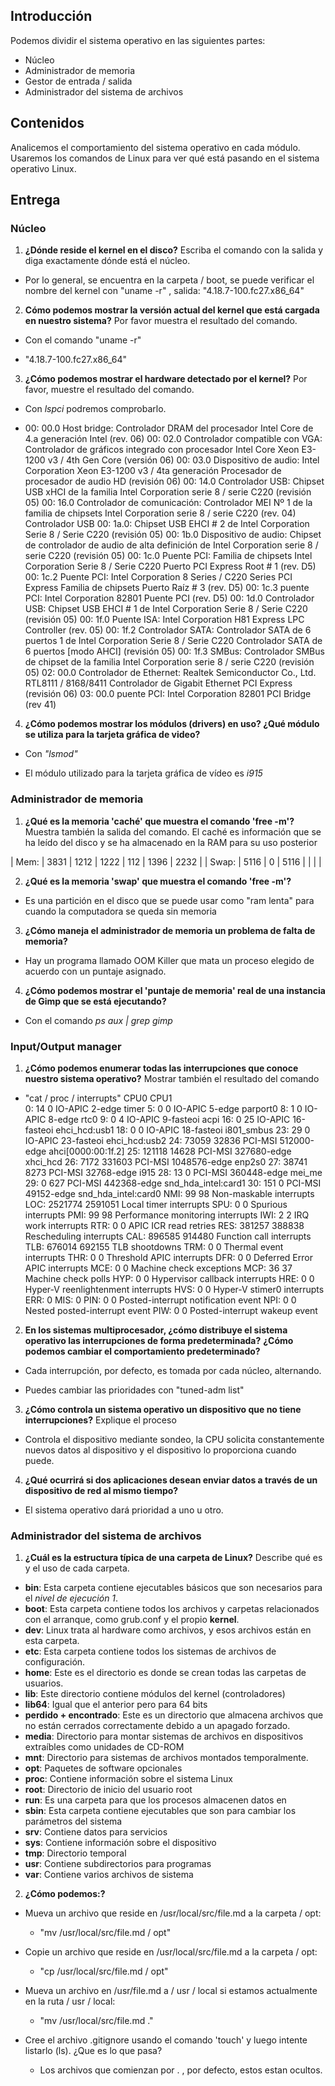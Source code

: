 ## Introducción

Podemos dividir el sistema operativo en las siguientes partes:
- Núcleo
- Administrador de memoria
- Gestor de entrada / salida
- Administrador del sistema de archivos

## Contenidos

Analicemos el comportamiento del sistema operativo en cada módulo. Usaremos los comandos de Linux para ver qué está pasando en el sistema operativo Linux.

## Entrega

### Núcleo

1. **¿Dónde reside el kernel en el disco?** Escriba el comando con la salida y diga exactamente dónde está el núcleo.

- Por lo general, se encuentra en la carpeta / boot, se puede verificar el nombre del kernel con "uname -r" ,
salida: "4.18.7-100.fc27.x86_64"

2. **Cómo podemos mostrar la versión actual del kernel que está cargada en nuestro sistema?** Por favor muestra el resultado del comando.

- Con el comando "uname -r"

- "4.18.7-100.fc27.x86_64"

3. **¿Cómo podemos mostrar el hardware detectado por el kernel?** Por favor, muestre el resultado del comando.

- Con *lspci* podremos comprobarlo.

- 00: 00.0 Host bridge: Controlador DRAM del procesador Intel Core de 4.a generación Intel (rev. 06)
00: 02.0 Controlador compatible con VGA: Controlador de gráficos integrado con procesador Intel Core Xeon E3-1200 v3 / 4th Gen Core (versión 06)
00: 03.0 Dispositivo de audio: Intel Corporation Xeon E3-1200 v3 / 4ta generación Procesador de procesador de audio HD (revisión 06)
00: 14.0 Controlador USB: Chipset USB xHCI de la familia Intel Corporation serie 8 / serie C220 (revisión 05)
00: 16.0 Controlador de comunicación: Controlador MEI Nº 1 de la familia de chipsets Intel Corporation serie 8 / serie C220 (rev. 04)
Controlador USB 00: 1a.0: Chipset USB EHCI # 2 de Intel Corporation Serie 8 / Serie C220 (revisión 05)
00: 1b.0 Dispositivo de audio: Chipset de controlador de audio de alta definición de Intel Corporation serie 8 / serie C220 (revisión 05)
00: 1c.0 Puente PCI: Familia de chipsets Intel Corporation Serie 8 / Serie C220 Puerto PCI Express Root # 1 (rev. D5)
00: 1c.2 Puente PCI: Intel Corporation 8 Series / C220 Series PCI Express Familia de chipsets Puerto Raíz # 3 (rev. D5)
00: 1c.3 puente PCI: Intel Corporation 82801 Puente PCI (rev. D5)
00: 1d.0 Controlador USB: Chipset USB EHCI # 1 de Intel Corporation Serie 8 / Serie C220 (revisión 05)
00: 1f.0 Puente ISA: Intel Corporation H81 Express LPC Controller (rev. 05)
00: 1f.2 Controlador SATA: Controlador SATA de 6 puertos 1 de Intel Corporation Serie 8 / Serie C220 Controlador SATA de 6 puertos [modo AHCI] (revisión 05)
00: 1f.3 SMBus: Controlador SMBus de chipset de la familia Intel Corporation serie 8 / serie C220 (revisión 05)
02: 00.0 Controlador de Ethernet: Realtek Semiconductor Co., Ltd. RTL8111 / 8168/8411 Controlador de Gigabit Ethernet PCI Express (revisión 06)
03: 00.0 puente PCI: Intel Corporation 82801 PCI Bridge (rev 41)


4. **¿Cómo podemos mostrar los módulos (drivers) en uso? ¿Qué módulo se utiliza para la tarjeta gráfica de video?**
- Con *"lsmod"*

- El módulo utilizado para la tarjeta gráfica de vídeo es *i915*

### Administrador de memoria

1. **¿Qué es la memoria 'caché' que muestra el comando 'free -m'?**
Muestra también la salida del comando.
El caché es información que se ha leído del disco y se ha almacenado en la RAM para su uso posterior

| Mem: | 3831 | 1212 | 1222 | 112 | 1396 | 2232 |
| Swap: | 5116 | 0 | 5116 | | | |

2. **¿Qué es la memoria 'swap' que muestra el comando 'free -m'?**
- Es una partición en el disco que se puede usar como "ram lenta" para cuando la computadora se queda sin memoria


3. **¿Cómo maneja el administrador de memoria un problema de falta de memoria?**
- Hay un programa llamado OOM Killer que mata un proceso elegido de acuerdo con un puntaje asignado.

4. **¿Cómo podemos mostrar el 'puntaje de memoria' real de una instancia de Gimp que se está ejecutando?**
- Con el comando *ps aux | grep gimp*


### Input/Output manager

1. **¿Cómo podemos enumerar todas las interrupciones que conoce nuestro sistema operativo?** Mostrar también el resultado del comando

- "cat / proc / interrupts"
        CPU0       CPU1       
  0:         14          0   IO-APIC   2-edge      timer
  5:          0          0   IO-APIC   5-edge      parport0
  8:          1          0   IO-APIC   8-edge      rtc0
  9:          0          4   IO-APIC   9-fasteoi   acpi
 16:          0         25   IO-APIC  16-fasteoi   ehci_hcd:usb1
 18:          0          0   IO-APIC  18-fasteoi   i801_smbus
 23:         29          0   IO-APIC  23-fasteoi   ehci_hcd:usb2
 24:      73059      32836   PCI-MSI 512000-edge      ahci[0000:00:1f.2]
 25:     121118      14628   PCI-MSI 327680-edge      xhci_hcd
 26:       7172     331603   PCI-MSI 1048576-edge      enp2s0
 27:      38741       8273   PCI-MSI 32768-edge      i915
 28:         13          0   PCI-MSI 360448-edge      mei_me
 29:          0        627   PCI-MSI 442368-edge      snd_hda_intel:card1
 30:        151          0   PCI-MSI 49152-edge      snd_hda_intel:card0
NMI:         99         98   Non-maskable interrupts
LOC:    2521774    2591051   Local timer interrupts
SPU:          0          0   Spurious interrupts
PMI:         99         98   Performance monitoring interrupts
IWI:          2          2   IRQ work interrupts
RTR:          0          0   APIC ICR read retries
RES:     381257     388838   Rescheduling interrupts
CAL:     896585     914480   Function call interrupts
TLB:     676014     692155   TLB shootdowns
TRM:          0          0   Thermal event interrupts
THR:          0          0   Threshold APIC interrupts
DFR:          0          0   Deferred Error APIC interrupts
MCE:          0          0   Machine check exceptions
MCP:         36         37   Machine check polls
HYP:          0          0   Hypervisor callback interrupts
HRE:          0          0   Hyper-V reenlightenment interrupts
HVS:          0          0   Hyper-V stimer0 interrupts
ERR:          0
MIS:          0
PIN:          0          0   Posted-interrupt notification event
NPI:          0          0   Nested posted-interrupt event
PIW:          0          0   Posted-interrupt wakeup event


2. **En los sistemas multiprocesador, ¿cómo distribuye el sistema operativo las interrupciones de forma predeterminada?** 
**¿Cómo podemos cambiar el comportamiento predeterminado?**

- Cada interrupción, por defecto, es tomada por cada núcleo, alternando.

- Puedes cambiar las prioridades con "tuned-adm list"

3. **¿Cómo controla un sistema operativo un dispositivo que no tiene interrupciones?** Explique el proceso
- Controla el dispositivo mediante sondeo, la CPU solicita constantemente nuevos datos al dispositivo y 
el dispositivo lo proporciona cuando puede.


4. **¿Qué ocurrirá si dos aplicaciones desean enviar datos a través de un dispositivo de red al mismo tiempo?**

- El sistema operativo dará prioridad a uno u otro.


### Administrador del sistema de archivos

1. **¿Cuál es la estructura típica de una carpeta de Linux?** Describe qué es y el uso de cada carpeta.
- **bin**: Esta carpeta contiene ejecutables básicos que son necesarios para el *nivel de ejecución 1*.
- **boot**: Esta carpeta contiene todos los archivos y carpetas relacionados con el arranque, como grub.conf y el propio **kernel**.
- **dev**: Linux trata al hardware como archivos, y esos archivos están en esta carpeta.
- **etc**: Esta carpeta contiene todos los sistemas de archivos de configuración.
- **home**: Este es el directorio es donde se crean todas las carpetas de usuarios.
- **lib**: Este directorio contiene módulos del kernel (controladores)
- **lib64**: Igual que el anterior pero para 64 bits
- **perdido + encontrado**: Este es un directorio que almacena archivos que no están cerrados correctamente debido a un apagado forzado.
- **media**: Directorio para montar sistemas de archivos en dispositivos extraíbles como unidades de CD-ROM
- **mnt**: Directorio para sistemas de archivos montados temporalmente.
- **opt**: Paquetes de software opcionales
- **proc**: Contiene información sobre el sistema Linux
- **root**: Directorio de inicio del usuario root
- **run**: Es una carpeta para que los procesos almacenen datos en
- **sbin**: Esta carpeta contiene ejecutables que son para cambiar los parámetros del sistema
- **srv**: Contiene datos para servicios
- **sys**: Contiene información sobre el dispositivo
- **tmp**: Directorio temporal
- **usr**: Contiene subdirectorios para programas
- **var**: Contiene varios archivos de sistema

2. **¿Cómo podemos:?**
- Mueva un archivo que reside en /usr/local/src/file.md a la carpeta / opt:
    - "mv /usr/local/src/file.md / opt"

- Copie un archivo que reside en /usr/local/src/file.md a la carpeta / opt:
    - "cp /usr/local/src/file.md / opt"

- Mueva un archivo en /usr/file.md a / usr / local si estamos actualmente en la ruta / usr / local:
  - "mv /usr/local/src/file.md ."
    
- Cree el archivo .gitignore usando el comando 'touch' y luego intente listarlo (ls). ¿Que es lo que pasa?
    - Los archivos que comienzan por . , por defecto, estos estan ocultos.
